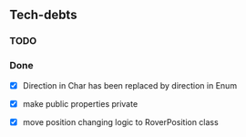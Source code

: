## Tech-debts
### TODO
### Done
- [X] Direction in Char has been replaced by direction in Enum
- [X] make public properties private
- [X] move position changing logic to RoverPosition class


